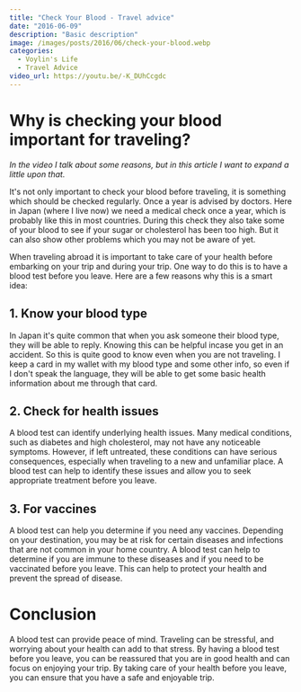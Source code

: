 ```yaml
---
title: "Check Your Blood - Travel advice"
date: "2016-06-09"
description: "Basic description"
image: /images/posts/2016/06/check-your-blood.webp
categories:
  - Voylin's Life
  - Travel Advice
video_url: https://youtu.be/-K_DUhCcgdc
---
```


# Why is checking your blood important for traveling?

*In the video I talk about some reasons, but in this article I want to expand a little upon that.*

It's not only important to check your blood before traveling, it is something which should be checked regularly. Once a year is advised by doctors. Here in Japan (where I live now) we need a medical check once a year, which is probably like this in most countries. During this check they also take some of your blood to see if your sugar or cholesterol has been too high. But it can also show other problems which you may not be aware of yet.

When traveling abroad it is important to take care of your health before embarking on your trip and during your trip. One way to do this is to have a blood test before you leave. Here are a few reasons why this is a smart idea:

## 1. Know your blood type

In Japan it's quite common that when you ask someone their blood type, they will be able to reply. Knowing this can be helpful incase you get in an accident. So this is quite good to know even when you are not traveling. I keep a card in my wallet with my blood type and some other info, so even if I don't speak the language, they will be able to get some basic health information about me through that card.

## 2. Check for health issues

A blood test can identify underlying health issues. Many medical conditions, such as diabetes and high cholesterol, may not have any noticeable symptoms. However, if left untreated, these conditions can have serious consequences, especially when traveling to a new and unfamiliar place. A blood test can help to identify these issues and allow you to seek appropriate treatment before you leave.

## 3. For vaccines

A blood test can help you determine if you need any vaccines. Depending on your destination, you may be at risk for certain diseases and infections that are not common in your home country. A blood test can help to determine if you are immune to these diseases and if you need to be vaccinated before you leave. This can help to protect your health and prevent the spread of disease.

# Conclusion

A blood test can provide peace of mind. Traveling can be stressful, and worrying about your health can add to that stress. By having a blood test before you leave, you can be reassured that you are in good health and can focus on enjoying your trip. By taking care of your health before you leave, you can ensure that you have a safe and enjoyable trip.